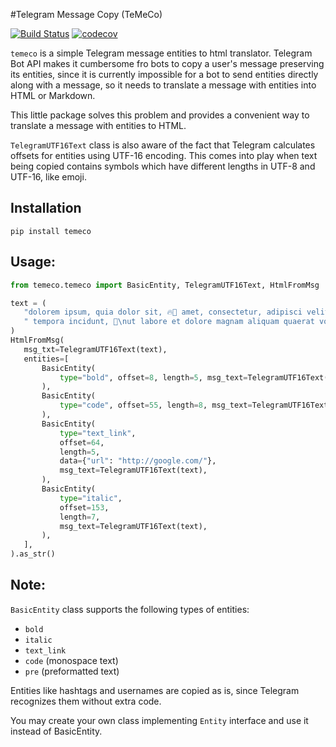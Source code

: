 #Telegram Message Copy (TeMeCo)

[![Build Status](https://travis-ci.org/monomonedula/temeco.svg?branch=master)](https://travis-ci.org/monomonedula/temeco)
[![codecov](https://codecov.io/gh/monomonedula/temeco/branch/master/graph/badge.svg)](https://codecov.io/gh/monomonedula/temeco)

`temeco` is a simple Telegram message entities to html translator.
Telegram Bot API makes it cumbersome fro bots to copy a user's message
preserving its entities, since it is currently impossible for a bot to send
entities directly along with a message, 
so it needs to translate a message with entities into HTML or Markdown.

This little package solves this problem and provides a convenient way
to translate a message with entities to HTML. 

`TelegramUTF16Text` class is also aware of the fact that Telegram calculates
 offsets for entities using UTF-16 encoding. 
 This comes into play when text being copied contains symbols which have different lengths
 in UTF-8 and UTF-16, like emoji.
 
 ## Installation
 `pip install temeco`
 
 ## Usage:
 ```python
from temeco.temeco import BasicEntity, TelegramUTF16Text, HtmlFromMsg

text = (
    "dolorem ipsum, quia dolor sit, 🔥🚒 amet, consectetur, adipisci velit, sed quia 🙃 non numquam eius modi"
    " tempora incidunt, 🙊\nut labore et dolore magnam aliquam quaerat voluptatem."
)
HtmlFromMsg(
    msg_txt=TelegramUTF16Text(text),
    entities=[
        BasicEntity(
            type="bold", offset=8, length=5, msg_text=TelegramUTF16Text(text)
        ),
        BasicEntity(
            type="code", offset=55, length=8, msg_text=TelegramUTF16Text(text)
        ),
        BasicEntity(
            type="text_link",
            offset=64,
            length=5,
            data={"url": "http://google.com/"},
            msg_text=TelegramUTF16Text(text),
        ),
        BasicEntity(
            type="italic",
            offset=153,
            length=7,
            msg_text=TelegramUTF16Text(text),
        ),
    ],
).as_str()
```
 
 ## Note:
 `BasicEntity` class supports the following types of entities:
 - `bold`
 - `italic`
 - `text_link`
 - `code` (monospace text)
 - `pre` (preformatted text)

Entities like hashtags and usernames are copied as is, since Telegram recognizes them
without extra code.

You may create your own class implementing `Entity` interface and use it instead of 
BasicEntity.
 